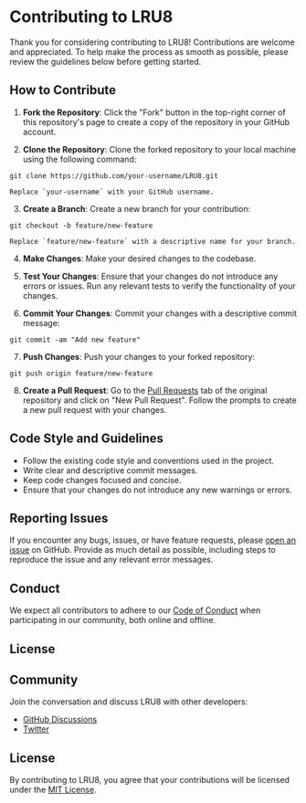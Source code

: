# Contributing to LRU8

Thank you for considering contributing to LRU8! Contributions are welcome and appreciated. To help make the process as smooth as possible, please review the guidelines below before getting started.

## How to Contribute

1. **Fork the Repository**: Click the "Fork" button in the top-right corner of this repository's page to create a copy of the repository in your GitHub account.

2. **Clone the Repository**: Clone the forked repository to your local machine using the following command:

  `git clone https://github.com/your-username/LRU8.git`

    Replace `your-username` with your GitHub username.

3. **Create a Branch**: Create a new branch for your contribution:

  `git checkout -b feature/new-feature`

    Replace `feature/new-feature` with a descriptive name for your branch.

4. **Make Changes**: Make your desired changes to the codebase.

5. **Test Your Changes**: Ensure that your changes do not introduce any errors or issues. Run any relevant tests to verify the functionality of your changes.

6. **Commit Your Changes**: Commit your changes with a descriptive commit message:

  `git commit -am "Add new feature"`

7. **Push Changes**: Push your changes to your forked repository:

  `git push origin feature/new-feature`

8. **Create a Pull Request**: Go to the [Pull Requests](../../pulls) tab of the original repository and click on "New Pull Request". Follow the prompts to create a new pull request with your changes.

## Code Style and Guidelines

- Follow the existing code style and conventions used in the project.
- Write clear and descriptive commit messages.
- Keep code changes focused and concise.
- Ensure that your changes do not introduce any new warnings or errors.

## Reporting Issues

If you encounter any bugs, issues, or have feature requests, please [open an issue](../../issues) on GitHub. Provide as much detail as possible, including steps to reproduce the issue and any relevant error messages.

## Conduct

We expect all contributors to adhere to our [Code of Conduct](./CODE_OF_CONDUCT.md) when participating in our community, both online and offline.

## License

## Community

Join the conversation and discuss LRU8 with other developers:

- [GitHub Discussions](../../discussions)
- [Twitter](https://twitter.com/example)

## License

By contributing to LRU8, you agree that your contributions will be licensed under the [MIT License](./LICENSE). 



